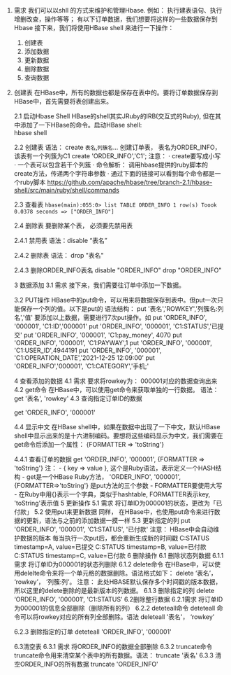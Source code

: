 1. 需求
    我们可以以shll 的方式来维护和管理Hbase. 
    例如： 执行建表语句、执行增删改查，操作等等；
    有以下订单数据，我们想要将这样的一些数据保存到Hbase
    接下来，我们将使用HBase shell 来进行一下操作：
    1. 创建表
    2. 添加数据
    3. 更新数据
    4. 删除数据
    5. 查询数据

2. 创建表
    在HBase中，所有的数据也都是保存在表中的。要将订单数据保存到HBase中，首先需要将表创建出来。


    2.1 启动Hbase Shell HBase的shell其实JRuby的IRB(交互式的Ruby), 但在其中添加了一下HBase的命令。启动HBase shell:  
            hbase shell
    
    2.2 创建表
        语法： 
            create `表名`,`列簇名`...
            创建订单表， 表名为ORDER_INFO， 该表有一个列簇为C1
            create 'ORDER_INFO','C1';
            注意： 
            · create要写成小写
            · 一个表可以包含若干个列簇
            · 命令解析： 调用hbase提供的ruby脚本的create方法，传递两个字符串参数
            · 通过下面的链接可以看到每个命令都是一个ruby脚本
            https://github.com/apache/hbase/tree/branch-2.1/hbase-shell/src/main/ruby/shell/commands
    
    2.3 查看表
        ```
            hbase(main):055:0> list
            TABLE
            ORDER_INFO
            1 row(s)
            Toook 0.0378 seconds
            => ["ORDER_INFO"]
        ```

    2.4 删除表
        要删除某个表， 必须要先禁用表

    2.4.1 禁用表
        语法：disable “表名”

    2.4.2 删除表
        语法： drop "表名"

    2.4.3 删除ORDER_INFO表名
        disable "ORDER_INFO"
        drop "ORDER_INFO"

    3 数据添加
    3.1 需求
    接下来，我们需要往订单中添加一下数据。

    3.2 PUT操作
        HBase中的put命令，可以用来将数据保存到表中。但put一次只能保存一个列的值。以下是put的
            语法结构：
            put '表名','ROWKEY','列簇名:列名','值'
            要添加以上数据，需要进行7次put操作。如
            put 'ORDER_INFO', '000001', 'C1:ID','000001'
            put 'ORDER_INFO', '000001', 'C1:STATUS','已提交'
            put 'ORDER_INFO', '000001', 'C1:pay_money', 4070
            put 'ORDER_INFO', '000001', 'C1:PAYWAY',1
            put 'ORDER_INFO', '000001', 'C1:USER_ID',4944191
            put 'ORDER_INFO', '000001', 'C1:OPERATION_DATE','2021-12-25 12:09:00'
            put 'ORDER_INFO','000001', 'C1:CATEGORY','手机;'

    4 查看添加的数据
    4.1 需求
    要求将rowkey为： 000001对应的数据查询出来   
    4.2 get命令
    在HBase中，可以使用get命令来获取单独的一行数据。
    语法：get '表名', 'rowkey'
    4.3 查询指定订单ID的数据

    get 'ORDER_INFO', '000001'

    4.4 显示中文
    在HBase shell中，如果在数据中出现了一下中文，默认HBase shell中显示出来的是十六进制编码。要想将这些编码显示为中文，我们需要在get命令后添加一个属性： {FORMATTER => 'toString'}

    4.4.1 查看订单的数据
    get 'ORDER_INFO', '000001', {FORMATTER => 'toString'}
    注：
        - { key => value }, 这个是Ruby语法，表示定义一个HASH结构
        - get是一个HBase Ruby方法， 'ORDER_INFO', '000001', {FORMATTER=>'toString'} 是put方法的三个参数
        - FORMATTER要使用大写
        - 在Ruby中用{}表示一个字典，类似于hashtable, FORMATTER表示key, 'toString'表示值
    5 更新操作
    5.1 需求
        将订单ID为000001的状态，更改为「已付款」
    5.2 使用put来更新数据
        同样， 在HBase中，也使用put命令来进行数据的更新，语法与之前的添加数据一摸一样
    5.3 更新指定的列
        put 'ORDER_INFO', '000001', 'C1:STATUS', '已付款'
        注意：
            HBase中会自动维护数据的版本
            每当执行一次put后，都会重新生成新的时间戳
                C:STATUS timestamp=A, value=已提交
                C:STATUS timestamp=B, value=已付款
                C:STATUS timestamp=C, value=已付款
    6 删除操作
    6.1 删除状态列数据
    6.1.1 需求
    将订单ID为000001的状态列删除
    6.1.2 delete命令
    在HBase中，可以使用delelte命令来将一个单元格的数据删除。语法格式如下：
    delete ‘表名’， ‘rowkey’， ‘列簇:列’。
    注意： 此处HBASE默认保存多个时间戳的版本数据，所以这里的delete删除的是最新版本的列数据。
    6.1.3 删除指定的列
    delete ‘ORDER_INFO’, '000001', 'C1:STATUS'
    6.2删除整行数据
    6.2.1需求
    将订单ID为000001的信息全部删除（删除所有的列）
    6.2.2 deteteall命令
    deteteall 命令可以将rowkey对应的所有列全部删除。语法
    deleteall '表名'， ‘rowkey’

    6.2.3 删除指定的订单
    deteteall 'ORDER_INFO', '000001'

    6.3清空表
    6.3.1 需求
    将ORDER_INFO的数据全部删除
    6.3.2 truncate命令
    truncate命令用来清空某个表中的所有数据。语法：
    truncate '表名'
    6.3.3 清空ORDER_INFO的所有数据
    truncate 'ORDER_INFO'